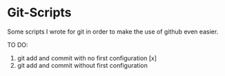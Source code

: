 # Git-Scripts
Some scripts I wrote for git in order to make the use of github even easier.

TO DO:
1. git add and commit with no first configuration  [x]
2. git add and commit without first configuration
